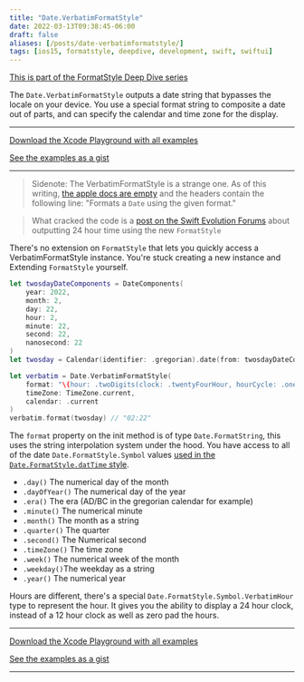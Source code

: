 ```yaml
---
title: "Date.VerbatimFormatStyle"
date: 2022-03-13T09:38:45-06:00
draft: false
aliases: [/posts/date-verbatimformatstyle/]
tags: [ios15, formatstyle, deepdive, development, swift, swiftui]
---
```


[This is part of the FormatStyle Deep Dive series](/posts/formatstyle-deep-dive)

The `Date.VerbatimFormatStyle` outputs a date string that bypasses the locale on your device. You use a special format string to composite a date out of parts, and can specify the calendar and time zone for the display.

<hr>

[Download the Xcode Playground with all examples](https://github.com/brettohland/FormatStylesDeepDive/)

[See the examples as a gist](https://gist.github.com/brettohland/ac2fbd1446bc7bb64da491587b010e3c)

<hr>

> Sidenote: The VerbatimFormatStyle is a strange one. As of this writing, [the apple docs are empty](https://developer.apple.com/documentation/foundation/formatstyle) and the headers contain the following line: "Formats a `Date` using the given format."

> What cracked the code is a [post on the Swift Evolution Forums](https://forums.swift.org/t/new-date-formatstyle-anyway-to-do-24-hour/52994/34) about outputting 24 hour time using the new `FormatStyle`

There's no extension on `FormatStyle` that lets you quickly access a VerbatimFormatStyle instance. You're stuck creating a new instance and Extending `FormatStyle` yourself.

```Swift
let twosdayDateComponents = DateComponents(
    year: 2022,
    month: 2,
    day: 22,
    hour: 2,
    minute: 22,
    second: 22,
    nanosecond: 22
)
let twosday = Calendar(identifier: .gregorian).date(from: twosdayDateComponents)!

let verbatim = Date.VerbatimFormatStyle(
    format: "\(hour: .twoDigits(clock: .twentyFourHour, hourCycle: .oneBased)):\(minute: .twoDigits)",
    timeZone: TimeZone.current,
    calendar: .current
)
verbatim.format(twosday) // "02:22"
```

The `format` property on the init method is of type `Date.FormatString`, this uses the string interpolation system under the hood. You have access to all of the date `Date.FormatStyle.Symbol` values [used in the `Date.FormatStyle.datTime` style](/posts/date-and-formatstyle-and-you).

- `.day()` The numerical day of the month
- `.dayOfYear()` The numerical day of the year
- `.era()` The era (AD/BC in the gregorian calendar for example)
- `.minute()` The numerical minute
- `.month()` The month as a string
- `.quarter()` The quarter
- `.second()` The Numerical second
- `.timeZone()` The time zone
- `.week()` The numerical week of the month
- `.weekday()`The weekday as a string
- `.year()` The numerical year

Hours are different, there's a special `Date.FormatStyle.Symbol.VerbatimHour` type to represent the hour. It gives you the ability to display a 24 hour clock, instead of a 12 hour clock as well as zero pad the hours.

<hr>

[Download the Xcode Playground with all examples](https://github.com/brettohland/FormatStylesDeepDive/)

[See the examples as a gist](https://gist.github.com/brettohland/ac2fbd1446bc7bb64da491587b010e3c)

<hr>